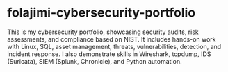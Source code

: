 # folajimi-cybersecurity-portfolio
This is my cybersecurity portfolio, showcasing security audits, risk assessments, and compliance based on NIST. It includes hands-on work with Linux, SQL, asset management, threats, vulnerabilities, detection, and incident response. I also demonstrate skills in Wireshark, tcpdump, IDS (Suricata), SIEM (Splunk, Chronicle), and Python automation.
